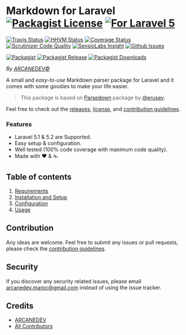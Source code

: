 # Markdown for Laravel  [![Packagist License][badge_license]](LICENSE.md) [![For Laravel 5][badge_laravel]](https://github.com/ARCANEDEV/LaravelMarkdown)

[![Travis Status][badge_build]](https://travis-ci.org/ARCANEDEV/LaravelMarkdown)
[![HHVM Status][badge_hhvm]](http://hhvm.h4cc.de/package/arcanedev/laravel-markdown)
[![Coverage Status][badge_coverage]](https://scrutinizer-ci.com/g/ARCANEDEV/LaravelMarkdown/?branch=master)
[![Scrutinizer Code Quality][badge_quality]](https://scrutinizer-ci.com/g/ARCANEDEV/LaravelMarkdown/?branch=master)
[![SensioLabs Insight][badge_insight]](https://insight.sensiolabs.com/projects/16b49ea3-2650-4d11-8d14-a91da3a020b8)
[![Github Issues][badge_issues]](https://github.com/ARCANEDEV/LaravelMarkdown/issues)

[![Packagist][badge_package]](https://packagist.org/packages/arcanedev/laravel-markdown)
[![Packagist Release][badge_release]](https://packagist.org/packages/arcanedev/laravel-markdown)
[![Packagist Downloads][badge_downloads]](https://packagist.org/packages/arcanedev/laravel-markdown)

*By [ARCANEDEV&copy;](http://www.arcanedev.net/)*

A small and *easy-to-use* Markdown parser package for Laravel and it comes with some goodies to make your life easier.

> This package is based on [Parsedown](https://github.com/erusev/parsedown) package by [@erusev](https://github.com/erusev).

Feel free to check out the [releases](https://github.com/ARCANEDEV/LaravelMarkdown/releases), [license](https://github.com/ARCANEDEV/LaravelMarkdown/blob/master/LICENSE.md), and [contribution guidelines](https://github.com/ARCANEDEV/LaravelMarkdown/blob/master/CONTRIBUTING.md).

### Features

  * Laravel 5.1 & 5.2 are Supported.
  * Easy setup & configuration.
  * Well tested (100% code coverage with maximum code quality).
  * Made with :heart: &amp; :coffee:.

## Table of contents

1. [Requirements](_docs/1-Requirements.md)
2. [Installation and Setup](_docs/2-Installation-and-Setup.md)
3. [Configuration](_docs/3-Configuration.md)
4. [Usage](_docs/4-Usage.md)

## Contribution

Any ideas are welcome. Feel free to submit any issues or pull requests, please check the [contribution guidelines](CONTRIBUTING.md).

## Security

If you discover any security related issues, please email arcanedev.maroc@gmail.com instead of using the issue tracker.

## Credits

- [ARCANEDEV][link-author]
- [All Contributors][link-contributors]

[badge_license]:     https://img.shields.io/packagist/l/arcanedev/laravel-markdown.svg?style=flat-square
[badge_laravel]:     https://img.shields.io/badge/For-Laravel%205.1|5.2-orange.svg?style=flat-square
[badge_build]:       https://img.shields.io/travis/ARCANEDEV/LaravelMarkdown.svg?style=flat-square
[badge_hhvm]:        https://img.shields.io/hhvm/arcanedev/laravel-markdown.svg?style=flat-square
[badge_coverage]:    https://img.shields.io/scrutinizer/coverage/g/ARCANEDEV/LaravelMarkdown.svg?style=flat-square
[badge_quality]:     https://img.shields.io/scrutinizer/g/ARCANEDEV/LaravelMarkdown.svg?style=flat-square
[badge_insight]:     https://img.shields.io/sensiolabs/i/16b49ea3-2650-4d11-8d14-a91da3a020b8.svg?style=flat-square
[badge_issues]:      https://img.shields.io/github/issues/ARCANEDEV/LaravelMarkdown.svg?style=flat-square
[badge_package]:     https://img.shields.io/badge/package-arcanedev/laravel--markdown-blue.svg?style=flat-square
[badge_release]:     https://img.shields.io/packagist/v/arcanedev/laravel-markdown.svg?style=flat-square
[badge_downloads]:   https://img.shields.io/packagist/dt/arcanedev/laravel-markdown.svg?style=flat-square

[link-author]:       https://github.com/arcanedev-maroc
[link-contributors]: https://github.com/ARCANEDEV/LaravelMarkdown/graphs/contributors
